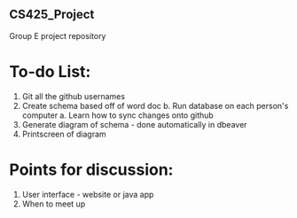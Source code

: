 ## CS425_Project
Group E project repository 

# To-do List:
1. Git all the github usernames
2. Create schema based off of word doc
   b. Run database on each person's computer
   a. Learn how to sync changes onto github
3. Generate diagram of schema - done automatically in dbeaver
4. Printscreen of diagram

# Points for discussion:
1. User interface - website or java app
2. When to meet up
